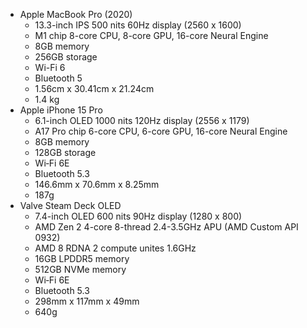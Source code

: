 
- Apple MacBook Pro (2020)
	- 13.3-inch IPS 500 nits 60Hz display (2560 x 1600)
	- M1 chip 8-core CPU, 8-core GPU, 16-core Neural Engine
	- 8GB memory
	- 256GB storage
	- Wi-Fi 6
	- Bluetooth 5
	- 1.56cm x  30.41cm x 21.24cm
	- 1.4 kg
- Apple iPhone 15 Pro
	- 6.1-inch OLED 1000 nits 120Hz display (2556 x 1179)
	- A17 Pro chip 6-core CPU, 6-core GPU, 16-core Neural Engine
	- 8GB memory
	- 128GB storage
	- Wi‑Fi 6E
	- Bluetooth 5.3
	- 146.6mm x 70.6mm x 8.25mm
	- 187g
- Valve Steam Deck OLED
	- 7.4-inch OLED 600 nits 90Hz display (1280 x 800)
	- AMD Zen 2 4-core 8-thread 2.4-3.5GHz APU (AMD Custom API 0932)
	- AMD 8 RDNA 2 compute unites 1.6GHz
	- 16GB LPDDR5 memory
	- 512GB NVMe memory
	- Wi‑Fi 6E
	- Bluetooth 5.3
	- 298mm x 117mm x 49mm
	- 640g